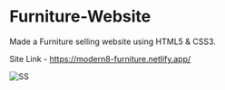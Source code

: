 # Furniture-Website
Made a Furniture selling website using HTML5 & CSS3.

Site Link - https://modern8-furniture.netlify.app/

![SS](https://user-images.githubusercontent.com/92387052/182445186-0ef236e0-d58a-42a8-aa11-032b3b8f0b5e.png)
